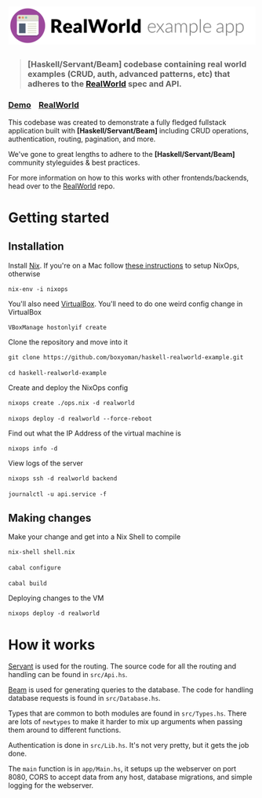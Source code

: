 # ![RealWorld Example App](logo.png)

> ### [Haskell/Servant/Beam] codebase containing real world examples (CRUD, auth, advanced patterns, etc) that adheres to the [RealWorld](https://github.com/gothinkster/realworld) spec and API.


### [Demo](https://github.com/gothinkster/realworld)&nbsp;&nbsp;&nbsp;&nbsp;[RealWorld](https://github.com/gothinkster/realworld)


This codebase was created to demonstrate a fully fledged fullstack application built with **[Haskell/Servant/Beam]** including CRUD operations, authentication, routing, pagination, and more.

We've gone to great lengths to adhere to the **[Haskell/Servant/Beam]** community styleguides & best practices.

For more information on how to this works with other frontends/backends, head over to the [RealWorld](https://github.com/gothinkster/realworld) repo.


# Getting started

## Installation

Install [Nix](https://nixos.org/nix/). If you're on a Mac follow
[these instructions](https://medium.com/@zw3rk/provisioning-a-nixos-server-from-macos-d36055afc4ad)
to setup NixOps, otherwise

    nix-env -i nixops

You'll also need [VirtualBox](https://www.virtualbox.org). You'll need to do
one weird config change in VirtualBox

    VBoxManage hostonlyif create

Clone the repository and move into it

    git clone https://github.com/boxyoman/haskell-realworld-example.git

    cd haskell-realworld-example

Create and deploy the NixOps config

    nixops create ./ops.nix -d realworld

    nixops deploy -d realworld --force-reboot

Find out what the IP Address of the virtual machine is

    nixops info -d

View logs of the server

    nixops ssh -d realworld backend

    journalctl -u api.service -f

## Making changes

Make your change and get into a Nix Shell to compile

    nix-shell shell.nix

    cabal configure

    cabal build

Deploying changes to the VM

    nixops deploy -d realworld

# How it works

[Servant](https://haskell-servant.readthedocs.io/en/stable/) is used for the
routing. The source code for all the routing and handling can be found in
`src/Api.hs`.

[Beam](http://hackage.haskell.org/package/beam-core) is used for generating
queries to the database. The code for handling database requests is found in
`src/Database.hs`.

Types that are common to both modules are found in `src/Types.hs`. There are
lots of `newtypes` to make it harder to mix up arguments when passing them
around to different functions.

Authentication is done in `src/Lib.hs`. It's not very pretty, but it gets the
job done.

The `main` function is in `app/Main.hs`, it setups up the webserver on port
8080, CORS to accept data from any host, database migrations, and simple logging
for the webserver.
